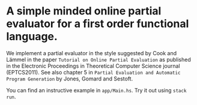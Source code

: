 # A simple minded online partial evaluator for a first order functional language.

We implement a partial evaluator in the style suggested by Cook and Lämmel
in the paper `Tutorial on Online Partial Evaluation` as published in the
Electronic Proceedings in Theoretical Computer Science journal
(EPTCS2011). See also chapter 5 in `Partial Evaluation and Automatic Program
Generation` by Jones, Gomard and Sestoft.

You can find an instructive example in `app/Main.hs`. Try it out using
`stack run`.
